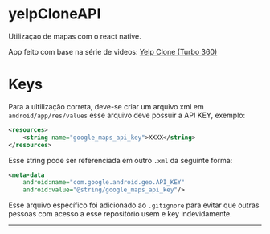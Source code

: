 # yelpCloneAPI
Utilizaçao de mapas com o react native.

App feito com base na série de videos: [Yelp Clone (Turbo 360)](https://www.youtube.com/watch?v=sxKppOV6X04)

# Keys

Para a ultilização correta, deve-se criar um arquivo xml em `android/app/res/values`
esse arquivo deve possuir a API KEY, exemplo:

```xml
<resources>
    <string name="google_maps_api_key">XXXX</string>
</resources>
```

Esse string pode ser referenciada em outro `.xml` da seguinte forma:

```xml
<meta-data
    android:name="com.google.android.geo.API_KEY"
    android:value="@string/google_maps_api_key"/>
```

Esse arquivo específico foi adicionado ao `.gitignore` para evitar que outras pessoas com acesso a esse repositório usem e key indevidamente.

___